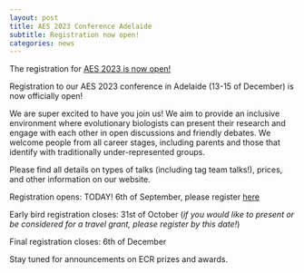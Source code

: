 ```yaml
---
layout: post
title: AES 2023 Conference Adelaide
subtitle: Registration now open!
categories: news
---
```


The registration for [AES 2023 is now open!](https://aes.corsizio.com/c/64f6e3f54cd9942d94aae2c9)  

Registration to our AES 2023 conference in Adelaide (13-15 of December) is now officially open!  

We are super excited to have you join us! We aim to provide an inclusive environment where evolutionary biologists can present their research and engage with each other in open discussions and friendly debates. We welcome people from all career stages, including parents and those that identify with traditionally under-represented groups.

Please find all details on types of talks (including tag team talks!), prices, and other information on our website.  

Registration opens: TODAY! 6th of September, please register [here](https://aes.corsizio.com/c/64f6e3f54cd9942d94aae2c9)  

Early bird registration closes: 31st of October (*if you would like to present or be considered for a travel grant, please register by this date!*)

Final registration closes: 6th of December  

Stay tuned for announcements on ECR prizes and awards.
